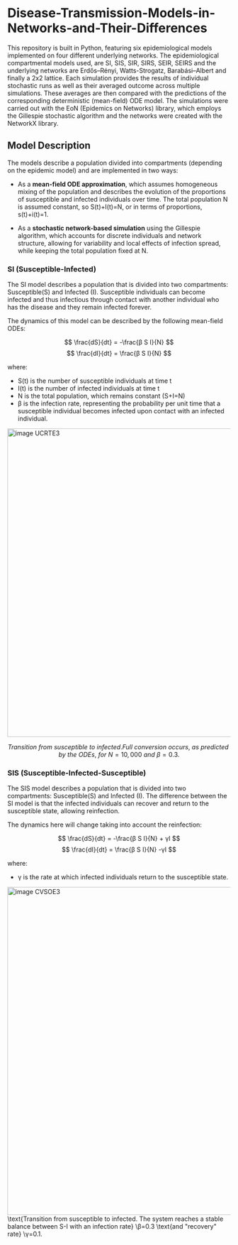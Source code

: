 # Disease-Transmission-Models-in-Networks-and-Their-Differences
This repository is built in Python, featuring six epidemiological models implemented on four different underlying networks. The epidemiological compartmental models used, are SI, SIS, SIR, SIRS, SEIR, SEIRS and the underlying networks are Erdős–Rényi, Watts-Strogatz, Barabási–Albert and finally a 2x2 lattice. Each simulation provides the results of individual stochastic runs as well as their averaged outcome across multiple simulations. These averages are then compared with the predictions of the corresponding deterministic (mean-field) ODE model. The simulations were carried out with the EoN (Epidemics on Networks) library, which employs the Gillespie stochastic algorithm and the networks were created with the NetworkX library. 

## Model Description

The models describe a population divided into compartments (depending on the epidemic model) and are implemented in two ways:

* As a **mean-field ODE approximation**, which assumes homogeneous mixing of the population and describes the evolution of the proportions of susceptible and infected individuals over time. The total population N is assumed constant, so S(t)+I(t)=N, or in terms of proportions, s(t)+i(t)=1.

* As a **stochastic network-based simulation** using the Gillespie algorithm, which accounts for discrete individuals and network structure, allowing for variability and local effects of infection spread, while keeping the total population fixed at N.

### SI (Susceptible-Infected)

The SI model describes a population that is divided into two compartments: Susceptible(S) and Infected (I). Susceptible individuals can become infected and thus infectious through contact with another individual who has the disease and they remain infected forever.

The dynamics of this model can be described by the following mean-field ODEs:

$$ \frac{dS}{dt} = -\frac{β S I}{N} $$
$$ \frac{dI}{dt} = \frac{β S I}{N} $$

where:
* S(t) is the number of susceptible individuals at time t
* I(t) is the number of infected individuals at time t
* N is the total population, which remains constant (S+I=N)
* β is the infection rate, representing the probability per unit time that a susceptible individual becomes infected upon contact with an infected individual.  
<img width="1175" height="695" alt="image UCRTE3" src="https://github.com/user-attachments/assets/8107b70c-684a-4a32-b440-4ab6e92cb68c" />

$$ Transition\ from\ susceptible\ to\ infected. Full\ conversion\ occurs,\ as\ predicted\ by\ the\ ODEs,\ for\ N=10,000\ and\ β=0.3. $$

### SIS (Susceptible-Infected-Susceptible)

The SIS model describes a population that is divided into two compartments: Susceptible(S) and Infected (I). The difference between the SI model is that the infected individuals can recover and return to the susceptible state, allowing reinfection.

The dynamics here will change taking into account the reinfection:

$$ \frac{dS}{dt} = -\frac{β S I}{N} + γΙ $$
$$ \frac{dI}{dt} = \frac{β S I}{N} -γI $$

where:
* γ is the rate at which infected individuals return to the susceptible state.
<img width="1184" height="739" alt="image CVSOE3" src="https://github.com/user-attachments/assets/53b54594-1132-4e13-ac9d-d0a66a32b58e" />
\text{Transition from susceptible to infected. The system reaches a stable balance between S-I with an infection rate} \β=0.3 \text{and "recovery" rate} \γ=0.1.






